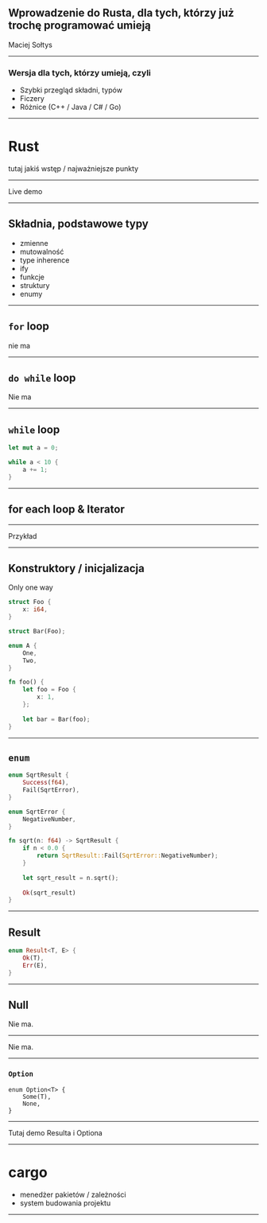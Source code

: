 ## Wprowadzenie do Rusta, dla tych, którzy już trochę programować umieją

Maciej Sołtys

---

### Wersja dla tych, którzy umieją, czyli

- Szybki przegląd składni, typów
- Ficzery
- Różnice (C++ / Java / C# / Go)

---

# Rust


tutaj jakiś wstęp / najważniejsze punkty

---

Live demo

---

## Składnia, podstawowe typy

- zmienne
- mutowalność
- type inherence
- ify
- funkcje
- struktury
- enumy

---

## `for` loop

nie ma

----

## `do while` loop

Nie ma

----

## `while` loop

```rust
let mut a = 0;

while a < 10 {
	a += 1;
}
```

----

## for each loop & Iterator




----

Przykład

---

## Konstruktory / inicjalizacja

Only one way

```rust
struct Foo {
	x: i64,
}

struct Bar(Foo);

enum A {
	One,
	Two,
}

fn foo() {
	let foo = Foo {
		x: 1,
	};
	
	let bar = Bar(foo);
}
```

---

## `enum`

```rust
enum SqrtResult {
	Success(f64),
	Fail(SqrtError),
}

enum SqrtError {
	NegativeNumber,
}

fn sqrt(n: f64) -> SqrtResult {
	if n < 0.0 {
		return SqrtResult::Fail(SqrtError::NegativeNumber);
	}
	
	let sqrt_result = n.sqrt();
	
	Ok(sqrt_result)
}
```

---

## Result

```rust
enum Result<T, E> {
	Ok(T),
	Err(E),
}
```

---

## Null

Nie ma.

----

Nie ma.

----

### `Option`

```rust=
enum Option<T> {
	Some(T),
	None,
}
```

----

Tutaj demo Resulta i Optiona

---

# cargo

- menedżer pakietów / zależności
- system budowania projektu

---

